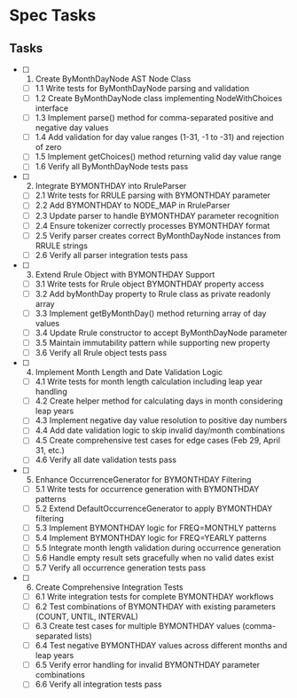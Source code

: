 # Spec Tasks

## Tasks

- [ ] 1. Create ByMonthDayNode AST Node Class
  - [ ] 1.1 Write tests for ByMonthDayNode parsing and validation
  - [ ] 1.2 Create ByMonthDayNode class implementing NodeWithChoices interface
  - [ ] 1.3 Implement parse() method for comma-separated positive and negative day values
  - [ ] 1.4 Add validation for day value ranges (1-31, -1 to -31) and rejection of zero
  - [ ] 1.5 Implement getChoices() method returning valid day value range
  - [ ] 1.6 Verify all ByMonthDayNode tests pass

- [ ] 2. Integrate BYMONTHDAY into RruleParser
  - [ ] 2.1 Write tests for RRULE parsing with BYMONTHDAY parameter
  - [ ] 2.2 Add BYMONTHDAY to NODE_MAP in RruleParser
  - [ ] 2.3 Update parser to handle BYMONTHDAY parameter recognition
  - [ ] 2.4 Ensure tokenizer correctly processes BYMONTHDAY format
  - [ ] 2.5 Verify parser creates correct ByMonthDayNode instances from RRULE strings
  - [ ] 2.6 Verify all parser integration tests pass

- [ ] 3. Extend Rrule Object with BYMONTHDAY Support
  - [ ] 3.1 Write tests for Rrule object BYMONTHDAY property access
  - [ ] 3.2 Add byMonthDay property to Rrule class as private readonly array
  - [ ] 3.3 Implement getByMonthDay() method returning array of day values
  - [ ] 3.4 Update Rrule constructor to accept ByMonthDayNode parameter
  - [ ] 3.5 Maintain immutability pattern while supporting new property
  - [ ] 3.6 Verify all Rrule object tests pass

- [ ] 4. Implement Month Length and Date Validation Logic
  - [ ] 4.1 Write tests for month length calculation including leap year handling
  - [ ] 4.2 Create helper method for calculating days in month considering leap years
  - [ ] 4.3 Implement negative day value resolution to positive day numbers
  - [ ] 4.4 Add date validation logic to skip invalid day/month combinations
  - [ ] 4.5 Create comprehensive test cases for edge cases (Feb 29, April 31, etc.)
  - [ ] 4.6 Verify all date validation tests pass

- [ ] 5. Enhance OccurrenceGenerator for BYMONTHDAY Filtering
  - [ ] 5.1 Write tests for occurrence generation with BYMONTHDAY patterns
  - [ ] 5.2 Extend DefaultOccurrenceGenerator to apply BYMONTHDAY filtering
  - [ ] 5.3 Implement BYMONTHDAY logic for FREQ=MONTHLY patterns
  - [ ] 5.4 Implement BYMONTHDAY logic for FREQ=YEARLY patterns
  - [ ] 5.5 Integrate month length validation during occurrence generation
  - [ ] 5.6 Handle empty result sets gracefully when no valid dates exist
  - [ ] 5.7 Verify all occurrence generation tests pass

- [ ] 6. Create Comprehensive Integration Tests
  - [ ] 6.1 Write integration tests for complete BYMONTHDAY workflows
  - [ ] 6.2 Test combinations of BYMONTHDAY with existing parameters (COUNT, UNTIL, INTERVAL)
  - [ ] 6.3 Create test cases for multiple BYMONTHDAY values (comma-separated lists)
  - [ ] 6.4 Test negative BYMONTHDAY values across different months and leap years
  - [ ] 6.5 Verify error handling for invalid BYMONTHDAY parameter combinations
  - [ ] 6.6 Verify all integration tests pass